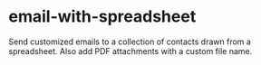 # email-with-spreadsheet
Send customized emails to a collection of contacts drawn from a spreadsheet. Also add PDF attachments with a custom file name.
